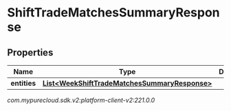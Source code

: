 # ShiftTradeMatchesSummaryResponse


## Properties

| Name | Type | Description | Notes |
| ------------ | ------------- | ------------- | ------------- |
| **entities** | [**List&lt;WeekShiftTradeMatchesSummaryResponse&gt;**](WeekShiftTradeMatchesSummaryResponse) |  |  [optional] |




_com.mypurecloud.sdk.v2:platform-client-v2:221.0.0_
